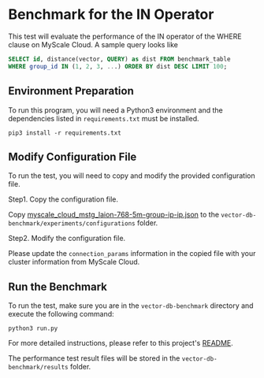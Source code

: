 # Benchmark for the IN Operator

This test will evaluate the performance of the IN operator of the WHERE clause on MyScale Cloud. A sample query looks like

```sql
SELECT id, distance(vector, QUERY) as dist FROM benchmark_table
WHERE group_id IN (1, 2, 3, ...) ORDER BY dist DESC LIMIT 100;
```

## Environment Preparation

To run this program, you will need a Python3 environment and the dependencies listed in `requirements.txt` must be installed.

```shell
pip3 install -r requirements.txt
```

## Modify Configuration File

To run the test, you will need to copy and modify the provided configuration file.

Step1. Copy the configuration file.

Copy [myscale_cloud_mstg_laion-768-5m-group-ip-ip.json](../experiments/needs_editing/myscale_cloud_mstg_laion-768-5m-group-ip-ip.json) to the `vector-db-benchmark/experiments/configurations` folder.

Step2. Modify the configuration file.

Please update the `connection_params` information in the copied file with your cluster information from MyScale Cloud.

## Run the Benchmark

To run the test, make sure you are in the `vector-db-benchmark` directory and execute the following command:

```shell
python3 run.py
```

For more detailed instructions, please refer to this project's [README](../README.md).

The performance test result files will be stored in the `vector-db-benchmark/results` folder.
